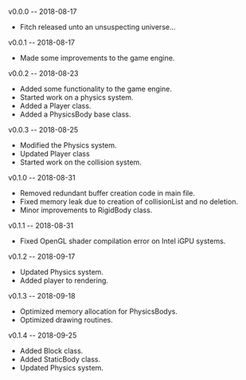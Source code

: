 v0.0.0 -- 2018-08-17

* Fitch released unto an unsuspecting universe...

v0.0.1 -- 2018-08-17

* Made some improvements to the game engine.

v0.0.2 -- 2018-08-23

* Added some functionality to the game engine.
* Started work on a physics system.
* Added a Player class.
* Added a PhysicsBody base class.

v0.0.3 -- 2018-08-25

* Modified the Physics system.
* Updated Player class
* Started work on the collision system.

v0.1.0 -- 2018-08-31

* Removed redundant buffer creation code in main file.
* Fixed memory leak due to creation of collisionList and no deletion.
* Minor improvements to RigidBody class.

v0.1.1 -- 2018-08-31

* Fixed OpenGL shader compilation error on Intel iGPU systems.

v0.1.2 -- 2018-09-17

* Updated Physics system.
* Added player to rendering.

v0.1.3 -- 2018-09-18

* Optimized memory allocation for PhysicsBodys.
* Optimized drawing routines.

v0.1.4 -- 2018-09-25

* Added Block class.
* Added StaticBody class.
* Updated Physics system.
